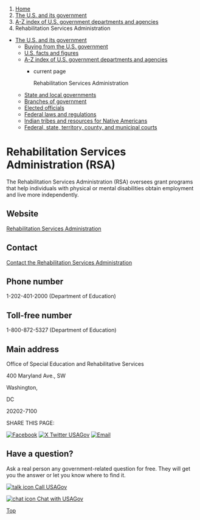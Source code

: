 1. [Home](/)
2. [The U.S. and its government](/about-the-us)
3. [A-Z index of U.S. government departments and agencies](/agency-index)
4. Rehabilitation Services Administration

* [The U.S. and its government](/about-the-us)
  + [Buying from the U.S. government](/buy-from-government)
  + [U.S. facts and figures](/facts-figures)
  + [A-Z index of U.S. government departments and agencies](/agency-index)
    - current page

      Rehabilitation Services Administration
  + [State and local governments](/state-local-governments)
  + [Branches of government](/branches-of-government)
  + [Elected officials](/elected-officials)
  + [Federal laws and regulations](/laws-and-regulations)
  + [Indian tribes and resources for Native Americans](/tribes)
  + [Federal, state, territory, county, and municipal courts](/courts)

Rehabilitation Services Administration
(RSA)
============================================

The Rehabilitation Services Administration (RSA) oversees grant programs that help individuals with physical or mental disabilities obtain employment and live more independently.

Website
-------

[Rehabilitation Services Administration](https://rsa.ed.gov/)

Contact
-------

[Contact the Rehabilitation Services Administration](https://www2.ed.gov/about/contacts/gen/index.html?src=ft#geninfo)

Phone number
------------

1-202-401-2000 (Department of Education)

Toll-free number
----------------

1-800-872-5327 (Department of Education)

Main address
------------

Office of Special Education and Rehabilitative Services
  

400 Maryland Ave., SW
  

Washington,

DC

20202-7100

SHARE THIS PAGE:

[![Facebook](/themes/custom/usagov/images/social-media-icons/Facebook_Icon.svg)](https://www.facebook.com/sharer/sharer.php?u=https://www.usa.gov/agencies/rehabilitation-services-administration&v=3)
[![X Twitter USAGov](/themes/custom/usagov/images/social-media-icons/X_Twitter_Icon.svg?version=2)](https://twitter.com/intent/tweet?source=webclient&text=https://www.usa.gov/agencies/rehabilitation-services-administration)
[![Email](/themes/custom/usagov/images/social-media-icons/Email_Icon.svg?version=2)](mailto:?subject=https://www.usa.gov/agencies/rehabilitation-services-administration)

Have a question?
----------------

Ask a real person any government-related question for free. They will get you the answer or let you know where to find it.

[![talk icon](/themes/custom/usagov/images/ICONS_talk.png)
Call USAGov](/phone)

[![chat icon](/themes/custom/usagov/images/ICONS_chat.png)
Chat with USAGov](/chat)

[Top](#main-content)